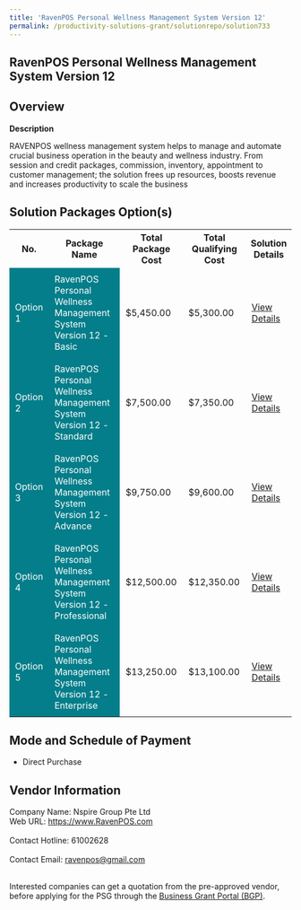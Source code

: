 ```yaml
---
title: 'RavenPOS Personal Wellness Management System Version 12'
permalink: /productivity-solutions-grant/solutionrepo/solution733
---
```


## RavenPOS Personal Wellness Management System Version 12

## Overview

**Description**

RAVENPOS wellness management system helps to manage and automate crucial business operation in the beauty and wellness industry. From session and credit packages, commission, inventory, appointment to customer management; the solution frees up resources, boosts revenue and increases productivity to scale the business

## Solution Packages Option(s)

<table>
<tr>
<th><b>No.</b></th>
<th><b>Package Name</b></th>
<th><b>Total Package Cost</b></th>
<th><b>Total Qualifying Cost</b></th>
<th><b>Solution Details</b></th>
</tr>
<tr>
<td style='padding: 10px; background-color: #037E8A; color: #FFFFFF;'>Option 1</td>
<td style='padding: 10px; background-color: #037E8A; color: #FFFFFF;'>RavenPOS Personal Wellness Management System Version 12 - Basic</td>
<td style='padding: 10px;'>$5,450.00</td>
<td style='padding: 10px;'>$5,300.00</td>
<td style='padding: 10px;'><a href='/images/psg/Nspire_Desensitised_Annex_3_Part_1.pdf' target='_blank'>View Details</a></td>
</tr>
<tr>
<td style='padding: 10px; background-color: #037E8A; color: #FFFFFF;'>Option 2</td>
<td style='padding: 10px; background-color: #037E8A; color: #FFFFFF;'>RavenPOS Personal Wellness Management System Version 12 - Standard</td>
<td style='padding: 10px;'>$7,500.00</td>
<td style='padding: 10px;'>$7,350.00</td>
<td style='padding: 10px;'><a href='/images/psg/Nspire_Desensitised_Annex_3_Part_2.pdf' target='_blank'>View Details</a></td>
</tr>
<tr>
<td style='padding: 10px; background-color: #037E8A; color: #FFFFFF;'>Option 3</td>
<td style='padding: 10px; background-color: #037E8A; color: #FFFFFF;'>RavenPOS Personal Wellness Management System Version 12 - Advance</td>
<td style='padding: 10px;'>$9,750.00</td>
<td style='padding: 10px;'>$9,600.00</td>
<td style='padding: 10px;'><a href='/images/psg/Nspire_Desensitised_Annex_3_Part_3.pdf' target='_blank'>View Details</a></td>
</tr>
<tr>
<td style='padding: 10px; background-color: #037E8A; color: #FFFFFF;'>Option 4</td>
<td style='padding: 10px; background-color: #037E8A; color: #FFFFFF;'>RavenPOS Personal Wellness Management System Version 12 - Professional</td>
<td style='padding: 10px;'>$12,500.00</td>
<td style='padding: 10px;'>$12,350.00</td>
<td style='padding: 10px;'><a href='/images/psg/Nspire_Desensitised_Annex_3_Part_4.pdf' target='_blank'>View Details</a></td>
</tr>
<tr>
<td style='padding: 10px; background-color: #037E8A; color: #FFFFFF;'>Option 5</td>
<td style='padding: 10px; background-color: #037E8A; color: #FFFFFF;'>RavenPOS Personal Wellness Management System Version 12 - Enterprise</td>
<td style='padding: 10px;'>$13,250.00</td>
<td style='padding: 10px;'>$13,100.00</td>
<td style='padding: 10px;'><a href='/images/psg/Nspire_Desensitised_Annex_3_Part_5.pdf' target='_blank'>View Details</a></td>
</tr>
</table>

## Mode and Schedule of Payment

 - Direct Purchase

## Vendor Information

 Company Name: Nspire Group Pte Ltd<br>Web URL: https://www.RavenPOS.com <br><br>Contact Hotline: 61002628 <br><br>Contact Email: ravenpos@gmail.com <br><br>

Interested companies can get a quotation from the pre-approved vendor, before applying for the PSG through the <a href='https://www.businessgrants.gov.sg/' target='_blank' rel='noopener'>Business Grant Portal (BGP)</a>.

<script src="/jquery/resize-tables.js"></script>
